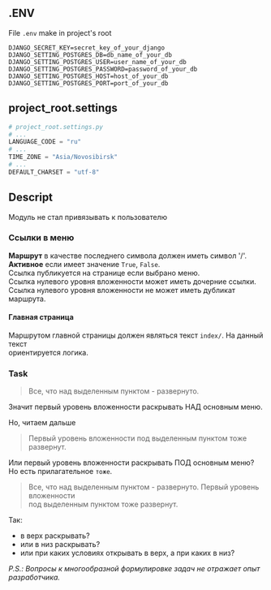 ## .ENV
File `.env` make in project's root  
```text
DJANGO_SECRET_KEY=secret_key_of_your_django
DJANGO_SETTING_POSTGRES_DB=db_name_of_your_db
DJANGO_SETTING_POSTGRES_USER=user_name_of_your_db
DJANGO_SETTING_POSTGRES_PASSWORD=password_of_your_db
DJANGO_SETTING_POSTGRES_HOST=host_of_your_db
DJANGO_SETTING_POSTGRES_PORT=port_of_your_db
```

## project_root.settings
```python
# project_root.settings.py
# ...
LANGUAGE_CODE = "ru"
# ...
TIME_ZONE = "Asia/Novosibirsk"
# ...
DEFAULT_CHARSET = "utf-8"
```

## Descript
Модуль не стал привязывать к пользователю
### Ссылки в меню
**Маршрут** в качестве последнего символа должен иметь символ '/'.\
**Активное** если имеет значение `True`, `False`.\
Ссылка публикуется на странице если выбрано меню.\
Ссылка нулевого уровня вложенности может иметь дочерние ссылки.\
Ссылка нулевого уровня вложенности не может иметь дубликат маршрута.
#### Главная страница 
Маршрутом главной страницы должен являться текст `index/`. На данный текст \
ориентируется логика.
### Task
> Все, что над выделенным пунктом - развернуто.

Значит первый уровень вложенности раскрывать НАД основным меню.

Но, читаем дальше 
> Первый уровень вложенности под выделенным пунктом тоже развернут.

Или первый уровень вложенности раскрывать ПОД основным меню? \
Но есть прилагательное `тоже`.
> Все, что над выделенным пунктом - развернуто. Первый уровень вложенности \
> под выделенным пунктом тоже развернут.

Так:
- в верх раскрывать?
- или в низ раскрывать?
- или при каких условиях открывать в верх, а при каких в низ?

*P.S.: Вопросы к многообразной формулировке задач не отражает опыт разработчика.* 

